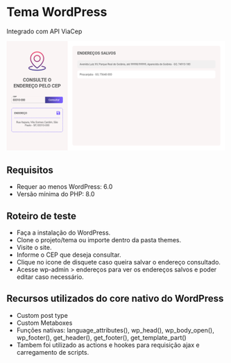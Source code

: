 # Tema WordPress

Integrado com API ViaCep

![Tela](/assets/images/tela-1.png)

## Requisitos

- Requer ao menos WordPress: 6.0
- Versão mínima do PHP: 8.0

## Roteiro de teste

- Faça a instalação do WordPress.
- Clone o projeto/tema ou importe dentro da pasta themes.
- Visite o site.
- Informe o CEP que deseja consultar.
- Clique no icone de disquete caso queira salvar o endereço consultado.
- Acesse wp-admin > endereços para ver os endereços salvos e poder editar caso necessário.

## Recursos utilizados do core nativo do WordPress

- Custom post type
- Custom Metaboxes
- Funções nativas: language_attributes(), wp_head(), wp_body_open(), wp_footer(), get_header(), get_footer(), get_template_part()
- Tambem foi utilizado as actions e hookes para requisição ajax e carregamento de scripts.